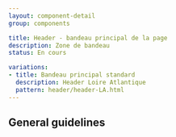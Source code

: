 ```yaml
---
layout: component-detail
group: components

title: Header - bandeau principal de la page
description: Zone de bandeau
status: En cours

variations:
- title: Bandeau principal standard
  description: Header Loire Atlantique
  pattern: header/header-LA.html
---
```


## General guidelines
